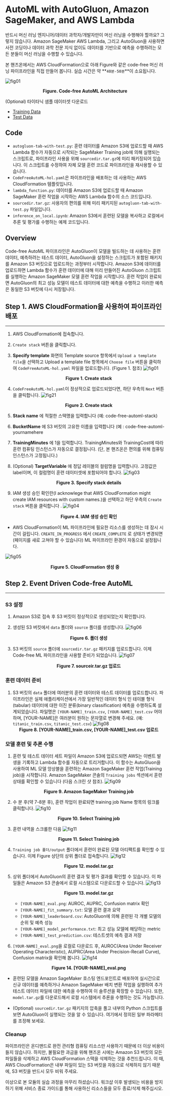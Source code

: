 
# AutoML with AutoGluon, Amazon SageMaker, and AWS Lambda

반드시 머신 러닝 엔지니어/데이터 과학자/개발자만이 머신 러닝을 수행해야 할까요? 그렇지 않습니다. Amazon SageMaker AWS Lambda, 그리고 AutoGluon을 사용하면 사전 코딩이나 데이터 과학 전문 지식 없이도 데이터를 기반으로 예측을 수행하려는 모든 분들이 머신 러닝을 수행할 수 있습니다.

본 핸즈온에서는 AWS CloudFormation으로 아래 Figure와 같은 code-free 머신 러닝 파이프라인을 직접 만들어 봅니다. 실습 시간은 약 **`40분-50분`**이 소요됩니다.

![fig01](./imgs/fig_architecture.png)
**<center>Figure. Code-free AutoML Architecture</center>** 

(Optional) 타이타닉 샘플 데이터셋 다운로드
- <a href="https://daekeun-workshop-public-material.s3.ap-northeast-2.amazonaws.com/raw/titanic/titanic_train.csv">Training Data</a>
- <a href="https://daekeun-workshop-public-material.s3.ap-northeast-2.amazonaws.com/raw/titanic/titanic_test.csv">Test Data</a>

## Code
- `autogluon-tab-with-test.py`: 훈련 데이터를 Amazon S3에 업로드할 때 AWS Lambda 함수가 자동으로 시작되는 SageMaker Training job에 의해 실행되는 스크립트로, 파이프라인 사용을 위해 `sourcedir.tar.gz`에 미리 패키징되어 있습니다. 이 스크립트를 수정하여 자체 모델 훈련 코드로 파이프라인을 재사용할 수 있습니다.
- `CodeFreeAutoML-hol.yaml`은 파이프라인을 배포하는 데 사용하는 AWS CloudFormation 템플릿입니다.
- `lambda_function.py`: 데이터를 Amazon S3에 업로드할 때 Amazon SageMaker 훈련 작업을 시작하는 AWS Lambda 함수의 소스 코드입니다.
- `sourcedir.tar.gz`: 사용자의 편의를 위해 미리 패키지된 `autogluon-tab-with-test.py` 파일입니다.
- `inference_on_local.ipynb`: Amazon S3에서 훈련된 모델을 복사하고 로컬에서 추론 및 평가를 수행하는 예제 코드입니다.

## Overview
Code-free AutoML 파이프라인은 AutoGluon이 모델을 빌드하는 데 사용하는 훈련 데이터, 예측하려는 테스트 데이터, AutoGluon을 설정하는 스크립트가 포함된 패키지를 Amazon S3 버킷으로 업로드하는 과정부터 시작합니다. Amazon S3에 데이터를 업로드하면 Lambda 함수가 훈련 데이터에 대해 미리 만들어진 AutoGluon 스크립트를 실행하는 Amazon SageMaker 모델 훈련 작업을 시작합니다. 훈련 작업이 완료되면 AutoGluon의 최고 성능 모델이 테스트 데이터에 대한 예측을 수행하고 이러한 예측은 동일한 S3 버킷에 다시 저장됩니다. 

## Step 1. AWS CloudFormation을 사용하여 파이프라인 배포
----

1. AWS CloudFormation에 접속합니다.
1. `Create stack` 버튼을 클릭합니다.
1. **Specify template** 화면의 Template source 항목에서 `Upload a template file`을 선택하고 Upload a template file 항목에서 `Choose file` 버튼을 클릭하여 `CodeFreeAutoML-hol.yaml` 파일을 업로드합니다. (Figure 1. 참조)
![fig01](./imgs/fig01.png)
**<center>Figure 1. Create stack</center>** 

1. `CodeFreeAutoML-hol.yaml`이 정상적으로 업로드되었다면, 하단 우측의 `Next` 버튼을 클릭합니다.
![fig21](./imgs/fig02.png)
**<center>Figure 2. Create stack</center>** 

1. **Stack name** 에 적절한 스택명을 입력합니다 (예: code-free-automl-stack)
1. **BucketName** 에 S3 버킷의 고유한 이름을 입력합니다 (예 : code-free-automl-yournamehere
1. **TrainingMinutes** 에 1을 입력합니다. TrainingMinutes와 TrainingCost에 따라 훈련 컴퓨팅 인스턴스가 자동으로 결정됩니다. (단, 본 핸즈온은 편의를 위해 컴퓨팅 인스턴스가 고정됩니다.)
1. (Optional) **TargetVariable** 에 정답 레이블의 컬럼명을 입력합니다. 고정값은 label이며, 이 컬럼명이 훈련 데이터셋에 포함되어야 합니다.
![fig03](./imgs/fig03.png)
**<center>Figure 3. Specify stack details</center>** 

1. IAM 생성 승인 확인란(I acknowlege that AWS CloudFormation might create IAM resources with custom names.)을 선택하고 하단 우측의 `Create stack` 버튼을 클릭합니다 .
![fig04](./imgs/fig04.png)
**<center>Figure 4. IAM 생성 승인 확인</center>** 

- AWS CloudFormation이 ML 파이프라인에 필요한 리소스를 생성하는 데 잠시 시간이 걸립니다. `CREATE_IN_PROGRESS` 에서
`CREATE_COMPLETE` 로 상태가 변경되면 (페이지를 새로 고쳐야 할 수 있습니다) ML 파이프라인 환경이 자동으로 설정됩니다.

![fig05](./imgs/fig05.png)
**<center>Figure 5. CloudFormation 생성 중</center>** 


## Step 2. Event Driven Code-free AutoML
----

### S3 설정

1. Amazon S3로 접속 후 S3 버킷이 정상적으로 생성되었는지 확인합니다.

1. 생성된 S3 버킷에서 `data` 폴더와 `source` 폴더를 생성합니다.
![fig06](./imgs/fig06.png)
**<center>Figure 6. 폴더 생성</center>** 

1. S3 버킷의 `source` 폴더에 `sourcedir.tar.gz` 패키지를 업로드합니다. 이제 Code-free ML 파이프라인을 사용할 준비가 되었습니다.
![fig07](./imgs/fig07.png)
**<center>Figure 7. sourceir.tar.gz 업로드</center>** 

### 훈련 데이터 준비
1. S3 버킷의 `data` 폴더에 여러분의 훈련 데이터와 테스트 데이터를 업로드합니다. 파이프라인은 실제 애플리케이션에서 가장 일반적인 데이터 형식 인 테이블 형식(tabular) 데이터에 대한 이진 분류(binary classification) 예측을 수행하도록 설계되었습니다. 파일명은
`[YOUR-NAME]_train.csv`, `[YOUR-NAME]_test.csv` 어야 하며, [YOUR-NAME]은 여러분이 원하는 문자열로 변경해 주세요.
(예: `titanic_train.csv`, `titanic_test.csv`) 
![fig08](./imgs/fig08.png)
**<center>Figure 8. [YOUR-NAME]_train.csv, [YOUR-NAME]_test.csv 업로드</center>** 

### 모델 훈련 및 추론 수행
1. 훈련 및 테스트 데이터 세트 파일이 Amazon S3에 업로드되면 AWS는 이벤트 발생을 기록하고 Lambda 함수를 자동으로 트리거합니다. 이 함수는 AutoGluon을 사용하여 ML 모델 앙상블을 훈련하는 Amazon SageMaker 훈련 작업(Training job)을 시작합니다. Amazon SageMaker 콘솔의 `Training jobs` 섹션에서 훈련 상태를 확인할 수 있습니다 (다음 스크린 샷 참조).
![fig09](./imgs/fig09.png)
**<center>Figure 9. Amazon SageMaker Training job</center>** 

1. 수 분 후(약 7-8분 후), 훈련 작업이 완료되면 training job Name 항목의 링크를 클릭합니다.
![fig10](./imgs/fig10.png)
**<center>Figure 10. Select Training job</center>** 

1. 훈련 내역을 스크롤한 다음 
![fig11](./imgs/fig11.png)
**<center>Figure 11. Select Training job</center>** 

1. `Training job 폴더/output` 폴더에서 훈련이 완료된 모델 아티팩트를 확인할 수 있습니다. 이제 Figure 상단의 상위 폴더로 접속합니다.
![fig12](./imgs/fig12.png)
**<center>Figure 12. model.tar.gz</center>** 

1. 상위 폴더에서 AutoGluon의 훈련 결과 및 평가 결과를 확인할 수 있습니다. 이 파일들은 Amazon S3 콘솔에서 로컬 시스템으로 다운로드할 수 있습니다.
![fig13](./imgs/fig13.png)
**<center>Figure 13. model.tar.gz</center>** 
    - `[YOUR-NAME]_eval.png`: AUROC, AUPRC, Confusion matrix 확인
    - `[YOUR-NAME]_fit_summary.txt`: 모델 훈련 결과 요약
    - `[YOUR-NAME]_leaderboard.csv`: AutoGluon에 의해 훈련된 각 개별 모델의 순위 및 예측 성능
    - `[YOUR-NAME]_model_performance.txt`: 최고 성능 모델에 해당하는 metric
    - `[YOUR-NAME]_test_prediction.csv`: 테스트셋의 예측 결과 저장

1. `[YOUR-NAME]_eval.png`을 로컬로 다운로드 후, AUROC(Area Under Receiver Operating Characteristic), AUPRC(Area Under Precision-Recall Curve), Confusion matrix을 확인해 봅니다.
![fig14](./imgs/fig14.png)
**<center>Figure 14. [YOUR-NAME]_eval.png</center>** 

- 훈련된 모델을 Amazon SageMaker 호스팅 엔드포인트로 배포하여 실시간으로 신규 데이터를 예측하거나 Amazon SageMaker 배치 변환 작업을 실행하여 추가 테스트 데이터 파일에 대한 예측을 수행하여 이 솔루션을 확장할 수 있습니다. 또한, `model.tar.gz`를 다운로드해서 로컬 시스템에서 추론을 수행하는 것도 가능합니다.

- (Optional) `sourcedir.tar.gz` 패키지의 압축을 풀고 내부의 Python 스크립트를 보면  AutoGluon이 실행되는 것을 알 수 있습니다. 여기에서 정의된 일부 파라메터를 조정해 보세요.


### Cleanup
파이프라인은 온디맨드로 완전 관리형 컴퓨팅 리소스만 사용하기 때문에 더 이상 비용이 들지 않습니다. 하지만, 불필요한 과금을 위해 핸즈온 시에는 Amazon S3 버킷의 모든 파일들을 삭제하고 AWS CloudFormation 스택을 삭제하는 것을 추천드립니다. 이 때, AWS CloudFormation은 내부 파일이 있는 S3 버킷을 자동으로 삭제하지 않기 때문에, S3 버킷을 반드시 모두 비워 주세요.

이상으로 본 모듈의 실습 과정을 마무리 하셨습니다. 워크샵 이후 발생되는
비용을 방지하기 위해 서비스 종료 가이드를 통해 사용하신 리소스들을 모두 종료/삭제 해주십시오.    